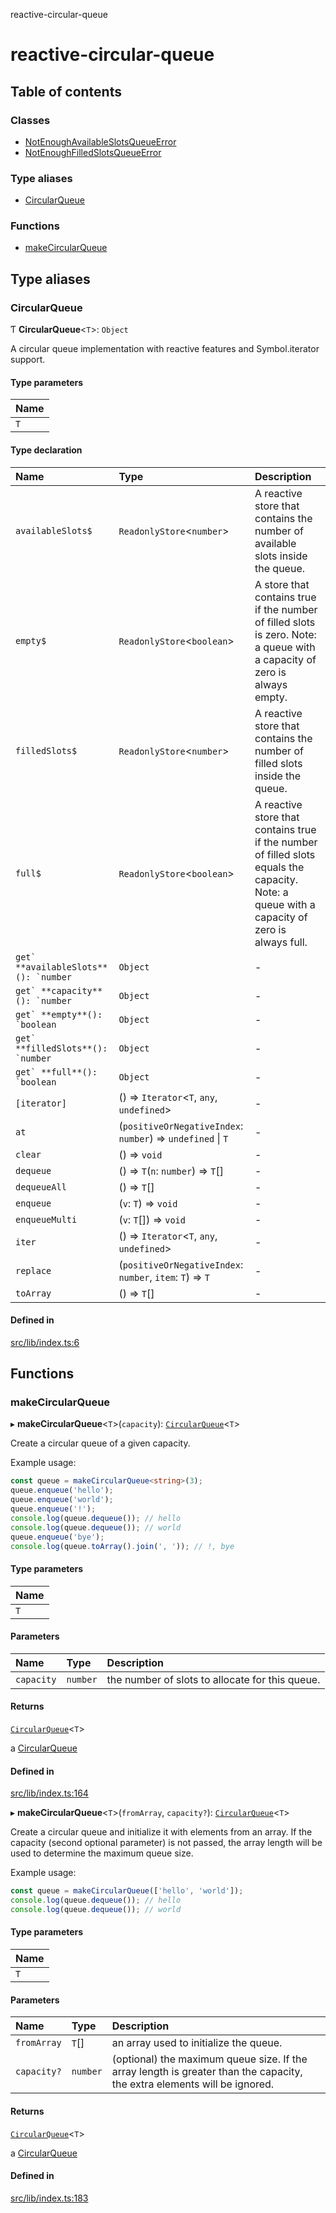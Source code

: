 reactive-circular-queue

# reactive-circular-queue

## Table of contents

### Classes

- [NotEnoughAvailableSlotsQueueError](classes/NotEnoughAvailableSlotsQueueError.md)
- [NotEnoughFilledSlotsQueueError](classes/NotEnoughFilledSlotsQueueError.md)

### Type aliases

- [CircularQueue](README.md#circularqueue)

### Functions

- [makeCircularQueue](README.md#makecircularqueue)

## Type aliases

### CircularQueue

Ƭ **CircularQueue**<`T`\>: `Object`

A circular queue implementation with reactive features and Symbol.iterator support.

#### Type parameters

| Name |
| :------ |
| `T` |

#### Type declaration

| Name | Type | Description |
| :------ | :------ | :------ |
| `availableSlots$` | `ReadonlyStore`<`number`\> | A reactive store that contains the number of available slots inside the queue. |
| `empty$` | `ReadonlyStore`<`boolean`\> | A store that contains true if the number of filled slots is zero.  Note: a queue with a capacity of zero is always empty. |
| `filledSlots$` | `ReadonlyStore`<`number`\> | A reactive store that contains the number of filled slots inside the queue. |
| `full$` | `ReadonlyStore`<`boolean`\> | A reactive store that contains true if the number of filled slots equals the capacity.  Note: a queue with a capacity of zero is always full. |
| ``get` **availableSlots**(): `number`` | `Object` | - |
| ``get` **capacity**(): `number`` | `Object` | - |
| ``get` **empty**(): `boolean`` | `Object` | - |
| ``get` **filledSlots**(): `number`` | `Object` | - |
| ``get` **full**(): `boolean`` | `Object` | - |
| `[iterator]` | () => `Iterator`<`T`, `any`, `undefined`\> | - |
| `at` | (`positiveOrNegativeIndex`: `number`) => `undefined` \| `T` | - |
| `clear` | () => `void` | - |
| `dequeue` | () => `T`(`n`: `number`) => `T`[] | - |
| `dequeueAll` | () => `T`[] | - |
| `enqueue` | (`v`: `T`) => `void` | - |
| `enqueueMulti` | (`v`: `T`[]) => `void` | - |
| `iter` | () => `Iterator`<`T`, `any`, `undefined`\> | - |
| `replace` | (`positiveOrNegativeIndex`: `number`, `item`: `T`) => `T` | - |
| `toArray` | () => `T`[] | - |

#### Defined in

[src/lib/index.ts:6](https://github.com/cdellacqua/reactive-circular-queue.js/blob/main/src/lib/index.ts#L6)

## Functions

### makeCircularQueue

▸ **makeCircularQueue**<`T`\>(`capacity`): [`CircularQueue`](README.md#circularqueue)<`T`\>

Create a circular queue of a given capacity.

Example usage:
```ts
const queue = makeCircularQueue<string>(3);
queue.enqueue('hello');
queue.enqueue('world');
queue.enqueue('!');
console.log(queue.dequeue()); // hello
console.log(queue.dequeue()); // world
queue.enqueue('bye');
console.log(queue.toArray().join(', ')); // !, bye
```

#### Type parameters

| Name |
| :------ |
| `T` |

#### Parameters

| Name | Type | Description |
| :------ | :------ | :------ |
| `capacity` | `number` | the number of slots to allocate for this queue. |

#### Returns

[`CircularQueue`](README.md#circularqueue)<`T`\>

a [CircularQueue](README.md#circularqueue)

#### Defined in

[src/lib/index.ts:164](https://github.com/cdellacqua/reactive-circular-queue.js/blob/main/src/lib/index.ts#L164)

▸ **makeCircularQueue**<`T`\>(`fromArray`, `capacity?`): [`CircularQueue`](README.md#circularqueue)<`T`\>

Create a circular queue and initialize it with
elements from an array. If the capacity (second optional parameter) is not passed,
the array length will be used to determine the maximum queue size.

Example usage:
```ts
const queue = makeCircularQueue(['hello', 'world']);
console.log(queue.dequeue()); // hello
console.log(queue.dequeue()); // world
```

#### Type parameters

| Name |
| :------ |
| `T` |

#### Parameters

| Name | Type | Description |
| :------ | :------ | :------ |
| `fromArray` | `T`[] | an array used to initialize the queue. |
| `capacity?` | `number` | (optional) the maximum queue size. If the array length is greater than the capacity, the extra elements will be ignored. |

#### Returns

[`CircularQueue`](README.md#circularqueue)<`T`\>

a [CircularQueue](README.md#circularqueue)

#### Defined in

[src/lib/index.ts:183](https://github.com/cdellacqua/reactive-circular-queue.js/blob/main/src/lib/index.ts#L183)
